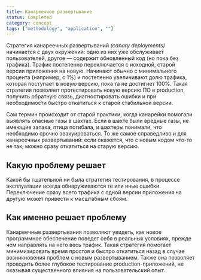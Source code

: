 ```yaml
---
title: Канареечное развертывание
status: Completed
category: concept
tags: ["methodology", "application", ""]
---
```


Стратегия канареечных развертываний _(canary deployments)_ начинается с двух окружений: 
одно из них уже обслуживает пользователей, другое — содержит обновленный код (но пока без трафика).
Трафик постепенно переключается с исходной, старой версии приложения на новую.
Начинают обычно с минимального процента (например, с 1%) и постепенно увеличивают долю трафика, 
которая поступает в новую версию, пока та не достигнет 100%.
Такая стратегия позволяет протестировать новую версию ПО в production, получить обратную связь, 
диагностировать ошибки и при необходимости быстро откатиться к старой стабильной версии.

Сам термин происходит от старой практики, когда канарейки помогали выявлять опасные газы в шахтах.
Если в шахте были вредные газы, не имеющие запаха, птица погибала, и шахтеры понимали, что необходимо срочно эвакуироваться.
То же самое справедливо и для канареечных развертываний: если окажется, что с новым кодом что-то не так, 
можно сразу откатиться на старую версию.

## Какую проблему решает

Какой бы тщательной ни была стратегия тестирования, в процессе эксплуатации всегда обнаруживаются те или иные ошибки.
Переключение сразу всего трафика с одной версии приложения на другую может привести к масштабным сбоям.

## Как именно решает проблему

Канареечные развертывания позволяют увидеть, как новое программное обеспечение поведет себя в реальных условиях, 
прежде чем направлять на него весь трафик.
Такая стратегия помогает минимизировать время простоя и быстро откатиться назад в случае возникновения проблем с новым развертыванием.
Также она позволяет проводить более глубокое тестирование production-приложений, не оказывая существенного влияния на пользовательский опыт.
